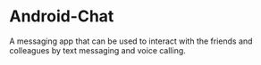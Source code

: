 # Android-Chat
A messaging app  that can be used to interact with the friends and colleagues by text messaging  and voice calling.
